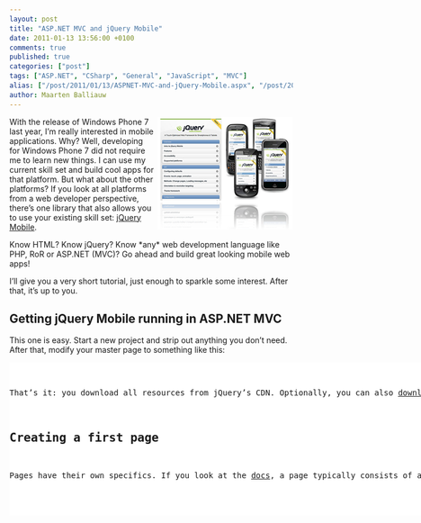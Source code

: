 ```yaml
---
layout: post
title: "ASP.NET MVC and jQuery Mobile"
date: 2011-01-13 13:56:00 +0100
comments: true
published: true
categories: ["post"]
tags: ["ASP.NET", "CSharp", "General", "JavaScript", "MVC"]
alias: ["/post/2011/01/13/ASPNET-MVC-and-jQuery-Mobile.aspx", "/post/2011/01/13/aspnet-mvc-and-jquery-mobile.aspx"]
author: Maarten Balliauw
---
```

<p><a href="/images/image_96.png"><img style="background-image: none; border-bottom: 0px; border-left: 0px; margin: 0px 0px 5px 5px; padding-left: 0px; padding-right: 0px; display: inline; float: right; border-top: 0px; border-right: 0px; padding-top: 0px" title="jQuery Mobile" src="/images/image_thumb_66.png" border="0" alt="jQuery Mobile" width="240" height="200" align="right" /></a>With the release of Windows Phone 7 last year, I&rsquo;m really interested in mobile applications. Why? Well, developing for Windows Phone 7 did not require me to learn new things. I can use my current skill set and build cool apps for that platform. But what about the other platforms? If you look at all platforms from a web developer perspective, there&rsquo;s one library that also allows you to use your existing skill set: <a href="http://jquerymobile.com/">jQuery Mobile</a>.</p>
<p>Know HTML? Know jQuery? Know *any* web development language like PHP, RoR or ASP.NET (MVC)? Go ahead and build great looking mobile web apps!</p>
<p>I&rsquo;ll give you a very short tutorial, just enough to sparkle some interest. After that, it&rsquo;s up to you.</p>
<h2>Getting jQuery Mobile running in ASP.NET MVC</h2>
<p>This one is easy. Start a new project and strip out anything you don&rsquo;t need. After that, modify your master page to something like this:</p>
<div id="scid:9D7513F9-C04C-4721-824A-2B34F0212519:684c098e-cf82-4dd6-8ce4-113d9e6cd2b9" class="wlWriterEditableSmartContent" style="padding-bottom: 0px; margin: 0px; padding-left: 0px; padding-right: 0px; display: inline; float: none; padding-top: 0px">
<pre style="background-color: white; width: 742px; height: 272px; overflow: auto;"><div><!--

Code highlighting produced by Actipro CodeHighlighter (freeware)
http://www.CodeHighlighter.com/

--><span style="color: #008080;"> 1</span> <span style="color: #0000FF;">&lt;</span><span style="color: #800000;">%@ Master </span><span style="color: #FF0000;">Language</span><span style="color: #0000FF;">="C#"</span><span style="color: #FF0000;"> Inherits</span><span style="color: #0000FF;">="System.Web.Mvc.ViewMasterPage"</span><span style="color: #FF0000;"> %</span><span style="color: #0000FF;">&gt;</span><span style="color: #000000;">
</span><span style="color: #008080;"> 2</span> <span style="color: #000000;">
</span><span style="color: #008080;"> 3</span> <span style="color: #0000FF;">&lt;!</span><span style="color: #FF00FF;">DOCTYPE html</span><span style="color: #0000FF;">&gt;</span><span style="color: #000000;"> 
</span><span style="color: #008080;"> 4</span> <span style="color: #0000FF;">&lt;</span><span style="color: #800000;">html</span><span style="color: #0000FF;">&gt;</span><span style="color: #000000;">
</span><span style="color: #008080;"> 5</span> <span style="color: #0000FF;">&lt;</span><span style="color: #800000;">head </span><span style="color: #FF0000;">runat</span><span style="color: #0000FF;">="server"</span><span style="color: #0000FF;">&gt;</span><span style="color: #000000;">
</span><span style="color: #008080;"> 6</span> <span style="color: #000000;">    </span><span style="color: #0000FF;">&lt;</span><span style="color: #800000;">title</span><span style="color: #0000FF;">&gt;&lt;</span><span style="color: #800000;">asp:ContentPlaceHolder </span><span style="color: #FF0000;">ID</span><span style="color: #0000FF;">="TitleContent"</span><span style="color: #FF0000;"> runat</span><span style="color: #0000FF;">="server"</span><span style="color: #FF0000;"> </span><span style="color: #0000FF;">/&gt;&lt;/</span><span style="color: #800000;">title</span><span style="color: #0000FF;">&gt;</span><span style="color: #000000;">
</span><span style="color: #008080;"> 7</span> <span style="color: #000000;">    </span><span style="color: #0000FF;">&lt;</span><span style="color: #800000;">link </span><span style="color: #FF0000;">href</span><span style="color: #0000FF;">="../../Content/Site.css"</span><span style="color: #FF0000;"> rel</span><span style="color: #0000FF;">="stylesheet"</span><span style="color: #FF0000;"> type</span><span style="color: #0000FF;">="text/css"</span><span style="color: #FF0000;"> </span><span style="color: #0000FF;">/&gt;</span><span style="color: #000000;">
</span><span style="color: #008080;"> 8</span> <span style="color: #000000;">
</span><span style="color: #008080;"> 9</span> <span style="color: #000000;">    </span><span style="color: #0000FF;">&lt;</span><span style="color: #800000;">link </span><span style="color: #FF0000;">rel</span><span style="color: #0000FF;">="stylesheet"</span><span style="color: #FF0000;"> href</span><span style="color: #0000FF;">="http://code.jquery.com/mobile/1.0a2/jquery.mobile-1.0a2.min.css"</span><span style="color: #FF0000;"> </span><span style="color: #0000FF;">/&gt;</span><span style="color: #000000;">
</span><span style="color: #008080;">10</span> <span style="color: #000000;">    </span><span style="color: #0000FF;">&lt;</span><span style="color: #800000;">script </span><span style="color: #FF0000;">src</span><span style="color: #0000FF;">="http://code.jquery.com/jquery-1.4.4.min.js"</span><span style="color: #0000FF;">&gt;&lt;/</span><span style="color: #800000;">script</span><span style="color: #0000FF;">&gt;</span><span style="color: #000000;">
</span><span style="color: #008080;">11</span> <span style="color: #000000;">    </span><span style="color: #0000FF;">&lt;</span><span style="color: #800000;">script </span><span style="color: #FF0000;">src</span><span style="color: #0000FF;">="http://code.jquery.com/mobile/1.0a2/jquery.mobile-1.0a2.min.js"</span><span style="color: #0000FF;">&gt;&lt;/</span><span style="color: #800000;">script</span><span style="color: #0000FF;">&gt;</span><span style="color: #000000;">
</span><span style="color: #008080;">12</span> <span style="color: #0000FF;">&lt;/</span><span style="color: #800000;">head</span><span style="color: #0000FF;">&gt;</span><span style="color: #000000;">
</span><span style="color: #008080;">13</span> <span style="color: #000000;">
</span><span style="color: #008080;">14</span> <span style="color: #0000FF;">&lt;</span><span style="color: #800000;">body</span><span style="color: #0000FF;">&gt;</span><span style="color: #000000;">
</span><span style="color: #008080;">15</span> <span style="color: #000000;">    </span><span style="color: #0000FF;">&lt;</span><span style="color: #800000;">asp:ContentPlaceHolder </span><span style="color: #FF0000;">ID</span><span style="color: #0000FF;">="MainContent"</span><span style="color: #FF0000;"> runat</span><span style="color: #0000FF;">="server"</span><span style="color: #FF0000;"> </span><span style="color: #0000FF;">/&gt;</span><span style="color: #000000;">
</span><span style="color: #008080;">16</span> <span style="color: #0000FF;">&lt;/</span><span style="color: #800000;">body</span><span style="color: #0000FF;">&gt;</span><span style="color: #000000;">
</span><span style="color: #008080;">17</span> <span style="color: #0000FF;">&lt;/</span><span style="color: #800000;">html</span><span style="color: #0000FF;">&gt;</span><span style="color: #000000;">
</span><span style="color: #008080;">18</span> </div></pre>
<!-- Code inserted with Steve Dunn's Windows Live Writer Code Formatter Plugin.  http://dunnhq.com --></div>
<p>That&rsquo;s it: you download all resources from jQuery&rsquo;s CDN. Optionally, you can also <a href="http://jquerymobile.com/download/">download</a> and host jQuery Mobile on your own server.</p>
<h2>Creating a first page</h2>
<p>Pages have their own specifics. If you look at the <a href="http://jquerymobile.com/demos/1.0a2/docs/pages/index.html">docs</a>, a page typically consists of a div element with a HTML5 data attribute &ldquo;data-role&rdquo; &ldquo;page&rdquo;. These data attributes are used for anything you would like to accomplish, which means your PC or device needs a HTML5 compatible browser to render jQuery Mobile content. Here&rsquo;s a simple page (using ASP.NET MVC):</p>
<div id="scid:9D7513F9-C04C-4721-824A-2B34F0212519:5fd3f1bc-1b01-4b4b-8b02-d06a8c82d872" class="wlWriterEditableSmartContent" style="padding-bottom: 0px; margin: 0px; padding-left: 0px; padding-right: 0px; display: inline; float: none; padding-top: 0px">
<pre style="background-color: white; width: 742px; height: 360px; overflow: auto;"><div><!--

Code highlighting produced by Actipro CodeHighlighter (freeware)
http://www.CodeHighlighter.com/

--><span style="color: #008080;"> 1</span> <span style="color: #0000FF;">&lt;</span><span style="color: #800000;">%@ Page </span><span style="color: #FF0000;">Title</span><span style="color: #0000FF;">=""</span><span style="color: #FF0000;"> Language</span><span style="color: #0000FF;">="C#"</span><span style="color: #FF0000;"> MasterPageFile</span><span style="color: #0000FF;">="~/Views/Shared/Site.Master"</span><span style="color: #FF0000;"> Inherits</span><span style="color: #0000FF;">="System.Web.Mvc.ViewPage&lt;RealDolmenMobile.Web.Models.ListPostsModel&gt;"</span><span style="color: #FF0000;"> %</span><span style="color: #0000FF;">&gt;</span><span style="color: #000000;">
</span><span style="color: #008080;"> 2</span> <span style="color: #000000;">
</span><span style="color: #008080;"> 3</span> <span style="color: #0000FF;">&lt;</span><span style="color: #800000;">asp:Content </span><span style="color: #FF0000;">ID</span><span style="color: #0000FF;">="Content1"</span><span style="color: #FF0000;"> ContentPlaceHolderID</span><span style="color: #0000FF;">="TitleContent"</span><span style="color: #FF0000;"> runat</span><span style="color: #0000FF;">="server"</span><span style="color: #0000FF;">&gt;</span><span style="color: #000000;">
</span><span style="color: #008080;"> 4</span> <span style="color: #000000;">    Page title
</span><span style="color: #008080;"> 5</span> <span style="color: #0000FF;">&lt;/</span><span style="color: #800000;">asp:Content</span><span style="color: #0000FF;">&gt;</span><span style="color: #000000;">
</span><span style="color: #008080;"> 6</span> <span style="color: #000000;">
</span><span style="color: #008080;"> 7</span> <span style="color: #0000FF;">&lt;</span><span style="color: #800000;">asp:Content </span><span style="color: #FF0000;">ID</span><span style="color: #0000FF;">="Content2"</span><span style="color: #FF0000;"> ContentPlaceHolderID</span><span style="color: #0000FF;">="MainContent"</span><span style="color: #FF0000;"> runat</span><span style="color: #0000FF;">="server"</span><span style="color: #0000FF;">&gt;</span><span style="color: #000000;">
</span><span style="color: #008080;"> 8</span> <span style="color: #000000;">    </span><span style="color: #0000FF;">&lt;</span><span style="color: #800000;">div </span><span style="color: #FF0000;">data-role</span><span style="color: #0000FF;">="page"</span><span style="color: #0000FF;">&gt;</span><span style="color: #000000;">
</span><span style="color: #008080;"> 9</span> <span style="color: #000000;">
</span><span style="color: #008080;">10</span> <span style="color: #000000;">        </span><span style="color: #0000FF;">&lt;</span><span style="color: #800000;">div </span><span style="color: #FF0000;">data-role</span><span style="color: #0000FF;">="header"</span><span style="color: #0000FF;">&gt;</span><span style="color: #000000;">
</span><span style="color: #008080;">11</span> <span style="color: #000000;">            </span><span style="color: #0000FF;">&lt;</span><span style="color: #800000;">h1</span><span style="color: #0000FF;">&gt;</span><span style="color: #000000;">Title here</span><span style="color: #0000FF;">&lt;/</span><span style="color: #800000;">h1</span><span style="color: #0000FF;">&gt;</span><span style="color: #000000;">
</span><span style="color: #008080;">12</span> <span style="color: #000000;">        </span><span style="color: #0000FF;">&lt;/</span><span style="color: #800000;">div</span><span style="color: #0000FF;">&gt;</span><span style="color: #000000;">
</span><span style="color: #008080;">13</span> <span style="color: #000000;">
</span><span style="color: #008080;">14</span> <span style="color: #000000;">        </span><span style="color: #0000FF;">&lt;</span><span style="color: #800000;">div </span><span style="color: #FF0000;">data-role</span><span style="color: #0000FF;">="content"</span><span style="color: #0000FF;">&gt;</span><span style="color: #000000;">    
</span><span style="color: #008080;">15</span> <span style="color: #000000;">            </span><span style="color: #0000FF;">&lt;</span><span style="color: #800000;">p</span><span style="color: #0000FF;">&gt;</span><span style="color: #000000;">Contents here</span><span style="color: #0000FF;">&lt;/</span><span style="color: #800000;">p</span><span style="color: #0000FF;">&gt;</span><span style="color: #000000;">
</span><span style="color: #008080;">16</span> <span style="color: #000000;">        </span><span style="color: #0000FF;">&lt;/</span><span style="color: #800000;">div</span><span style="color: #0000FF;">&gt;</span><span style="color: #000000;">
</span><span style="color: #008080;">17</span> <span style="color: #000000;">
</span><span style="color: #008080;">18</span> <span style="color: #000000;">        </span><span style="color: #0000FF;">&lt;</span><span style="color: #800000;">div </span><span style="color: #FF0000;">data-role</span><span style="color: #0000FF;">="footer"</span><span style="color: #0000FF;">&gt;</span><span style="color: #000000;">
</span><span style="color: #008080;">19</span> <span style="color: #000000;">            </span><span style="color: #0000FF;">&lt;</span><span style="color: #800000;">h4</span><span style="color: #0000FF;">&gt;</span><span style="color: #000000;">Footer here</span><span style="color: #0000FF;">&lt;/</span><span style="color: #800000;">h4</span><span style="color: #0000FF;">&gt;</span><span style="color: #000000;">
</span><span style="color: #008080;">20</span> <span style="color: #000000;">        </span><span style="color: #0000FF;">&lt;/</span><span style="color: #800000;">div</span><span style="color: #0000FF;">&gt;</span><span style="color: #000000;">
</span><span style="color: #008080;">21</span> <span style="color: #000000;">    </span><span style="color: #0000FF;">&lt;/</span><span style="color: #800000;">div</span><span style="color: #0000FF;">&gt;</span><span style="color: #000000;">
</span><span style="color: #008080;">22</span> <span style="color: #0000FF;">&lt;/</span><span style="color: #800000;">asp:Content</span><span style="color: #0000FF;">&gt;</span></div></pre>
<!-- Code inserted with Steve Dunn's Windows Live Writer Code Formatter Plugin.  http://dunnhq.com --></div>
<h2>Building a RSS reader</h2>
<p>I&rsquo;ve been working on a simple sample which formats our <a href="http://www.realdolmenblogs.com">RealDolmen blogs</a> into jQuery Mobile UI. Using <a href="http://argotic.codeplex.com/">Argotic</a> as the RSS back-end, this was quite easy to do. First of all, here&rsquo;s a <em>HomeController</em> that creates a list of posts in a view model. MVC like you&rsquo;re used to work with:</p>
<div id="scid:9D7513F9-C04C-4721-824A-2B34F0212519:18f3ff35-9c94-492d-b5e1-a01110105c2c" class="wlWriterEditableSmartContent" style="padding-bottom: 0px; margin: 0px; padding-left: 0px; padding-right: 0px; display: inline; float: none; padding-top: 0px">
<pre style="background-color: white; width: 742px; height: 360px; overflow: auto;"><div><!--

Code highlighting produced by Actipro CodeHighlighter (freeware)
http://www.CodeHighlighter.com/

--><span style="color: #008080;"> 1</span> <span style="color: #0000FF;">using</span><span style="color: #000000;"> System;
</span><span style="color: #008080;"> 2</span> <span style="color: #0000FF;">using</span><span style="color: #000000;"> System.Collections.Generic;
</span><span style="color: #008080;"> 3</span> <span style="color: #0000FF;">using</span><span style="color: #000000;"> System.Linq;
</span><span style="color: #008080;"> 4</span> <span style="color: #0000FF;">using</span><span style="color: #000000;"> System.Web;
</span><span style="color: #008080;"> 5</span> <span style="color: #0000FF;">using</span><span style="color: #000000;"> System.Web.Mvc;
</span><span style="color: #008080;"> 6</span> <span style="color: #0000FF;">using</span><span style="color: #000000;"> Argotic.Syndication;
</span><span style="color: #008080;"> 7</span> <span style="color: #0000FF;">using</span><span style="color: #000000;"> RealDolmenMobile.Web.Models;
</span><span style="color: #008080;"> 8</span> <span style="color: #0000FF;">using</span><span style="color: #000000;"> System.Web.Caching;
</span><span style="color: #008080;"> 9</span> <span style="color: #000000;">
</span><span style="color: #008080;">10</span> <span style="color: #0000FF;">namespace</span><span style="color: #000000;"> RealDolmenMobile.Web.Controllers
</span><span style="color: #008080;">11</span> <span style="color: #000000;">{
</span><span style="color: #008080;">12</span> <span style="color: #000000;">    [HandleError]
</span><span style="color: #008080;">13</span> <span style="color: #000000;">    </span><span style="color: #0000FF;">public</span><span style="color: #000000;"> </span><span style="color: #0000FF;">class</span><span style="color: #000000;"> HomeController : Controller
</span><span style="color: #008080;">14</span> <span style="color: #000000;">    {
</span><span style="color: #008080;">15</span> <span style="color: #000000;">        </span><span style="color: #0000FF;">private</span><span style="color: #000000;"> </span><span style="color: #0000FF;">static</span><span style="color: #000000;"> </span><span style="color: #0000FF;">readonly</span><span style="color: #000000;"> Uri Feed </span><span style="color: #000000;">=</span><span style="color: #000000;"> </span><span style="color: #0000FF;">new</span><span style="color: #000000;"> Uri(</span><span style="color: #800000;">"</span><span style="color: #800000;">http://microsoft.realdolmenblogs.com/Syndication.axd</span><span style="color: #800000;">"</span><span style="color: #000000;">);
</span><span style="color: #008080;">16</span> <span style="color: #000000;">
</span><span style="color: #008080;">17</span> <span style="color: #000000;">        </span><span style="color: #0000FF;">public</span><span style="color: #000000;"> ActionResult Index()
</span><span style="color: #008080;">18</span> <span style="color: #000000;">        {
</span><span style="color: #008080;">19</span> <span style="color: #000000;">            </span><span style="color: #008000;">//</span><span style="color: #008000;"> Create model</span><span style="color: #008000;">
</span><span style="color: #008080;">20</span> <span style="color: #000000;">            var model </span><span style="color: #000000;">=</span><span style="color: #000000;"> </span><span style="color: #0000FF;">new</span><span style="color: #000000;"> ListPostsModel();
</span><span style="color: #008080;">21</span> <span style="color: #000000;">
</span><span style="color: #008080;">22</span> <span style="color: #000000;">            GenericSyndicationFeed feed </span><span style="color: #000000;">=</span><span style="color: #000000;"> GenericSyndicationFeed.Create(Feed);
</span><span style="color: #008080;">23</span> <span style="color: #000000;">            </span><span style="color: #0000FF;">foreach</span><span style="color: #000000;"> (GenericSyndicationItem item </span><span style="color: #0000FF;">in</span><span style="color: #000000;"> feed.Items)
</span><span style="color: #008080;">24</span> <span style="color: #000000;">            {
</span><span style="color: #008080;">25</span> <span style="color: #000000;">                model.Posts.Add(</span><span style="color: #0000FF;">new</span><span style="color: #000000;"> PostModel
</span><span style="color: #008080;">26</span> <span style="color: #000000;">                {
</span><span style="color: #008080;">27</span> <span style="color: #000000;">                    Title </span><span style="color: #000000;">=</span><span style="color: #000000;"> item.Title,
</span><span style="color: #008080;">28</span> <span style="color: #000000;">                    Body </span><span style="color: #000000;">=</span><span style="color: #000000;"> item.Summary,
</span><span style="color: #008080;">29</span> <span style="color: #000000;">                    PublishedOn </span><span style="color: #000000;">=</span><span style="color: #000000;"> item.PublishedOn
</span><span style="color: #008080;">30</span> <span style="color: #000000;">                });
</span><span style="color: #008080;">31</span> <span style="color: #000000;">            }
</span><span style="color: #008080;">32</span> <span style="color: #000000;">
</span><span style="color: #008080;">33</span> <span style="color: #000000;">            </span><span style="color: #0000FF;">return</span><span style="color: #000000;"> View(model);
</span><span style="color: #008080;">34</span> <span style="color: #000000;">        }
</span><span style="color: #008080;">35</span> <span style="color: #000000;">}</span></div></pre>
<!-- Code inserted with Steve Dunn's Windows Live Writer Code Formatter Plugin.  http://dunnhq.com --></div>
<p>Next, we need to render this. Again, pure HTML goodness that you&rsquo;re used working with:</p>
<div id="scid:9D7513F9-C04C-4721-824A-2B34F0212519:e34964ab-1a17-479d-aa62-b16c1529038e" class="wlWriterEditableSmartContent" style="padding-bottom: 0px; margin: 0px; padding-left: 0px; padding-right: 0px; display: inline; float: none; padding-top: 0px">
<pre style="background-color: white; width: 742px; height: 548px; overflow: auto;"><div><!--

Code highlighting produced by Actipro CodeHighlighter (freeware)
http://www.CodeHighlighter.com/

--><span style="color: #008080;"> 1</span> <span style="color: #0000FF;">&lt;</span><span style="color: #800000;">%@ Page </span><span style="color: #FF0000;">Title</span><span style="color: #0000FF;">=""</span><span style="color: #FF0000;"> Language</span><span style="color: #0000FF;">="C#"</span><span style="color: #FF0000;"> MasterPageFile</span><span style="color: #0000FF;">="~/Views/Shared/Site.Master"</span><span style="color: #FF0000;"> Inherits</span><span style="color: #0000FF;">="System.Web.Mvc.ViewPage&lt;RealDolmenMobile.Web.Models.ListPostsModel&gt;"</span><span style="color: #FF0000;"> %</span><span style="color: #0000FF;">&gt;</span><span style="color: #000000;">
</span><span style="color: #008080;"> 2</span> <span style="color: #000000;">
</span><span style="color: #008080;"> 3</span> <span style="color: #0000FF;">&lt;</span><span style="color: #800000;">asp:Content </span><span style="color: #FF0000;">ID</span><span style="color: #0000FF;">="Content1"</span><span style="color: #FF0000;"> ContentPlaceHolderID</span><span style="color: #0000FF;">="TitleContent"</span><span style="color: #FF0000;"> runat</span><span style="color: #0000FF;">="server"</span><span style="color: #0000FF;">&gt;</span><span style="color: #000000;">
</span><span style="color: #008080;"> 4</span> <span style="color: #000000;">    RealDolmen Blogs
</span><span style="color: #008080;"> 5</span> <span style="color: #0000FF;">&lt;/</span><span style="color: #800000;">asp:Content</span><span style="color: #0000FF;">&gt;</span><span style="color: #000000;">
</span><span style="color: #008080;"> 6</span> <span style="color: #000000;">
</span><span style="color: #008080;"> 7</span> <span style="color: #0000FF;">&lt;</span><span style="color: #800000;">asp:Content </span><span style="color: #FF0000;">ID</span><span style="color: #0000FF;">="Content2"</span><span style="color: #FF0000;"> ContentPlaceHolderID</span><span style="color: #0000FF;">="MainContent"</span><span style="color: #FF0000;"> runat</span><span style="color: #0000FF;">="server"</span><span style="color: #0000FF;">&gt;</span><span style="color: #000000;">
</span><span style="color: #008080;"> 8</span> <span style="color: #000000;">    </span><span style="color: #0000FF;">&lt;</span><span style="color: #800000;">div </span><span style="color: #FF0000;">data-role</span><span style="color: #0000FF;">="page"</span><span style="color: #0000FF;">&gt;</span><span style="color: #000000;">
</span><span style="color: #008080;"> 9</span> <span style="color: #000000;">
</span><span style="color: #008080;">10</span> <span style="color: #000000;">        </span><span style="color: #0000FF;">&lt;</span><span style="color: #800000;">div </span><span style="color: #FF0000;">data-role</span><span style="color: #0000FF;">="header"</span><span style="color: #0000FF;">&gt;</span><span style="color: #000000;">
</span><span style="color: #008080;">11</span> <span style="color: #000000;">            </span><span style="color: #0000FF;">&lt;</span><span style="color: #800000;">h1</span><span style="color: #0000FF;">&gt;</span><span style="color: #000000;">RealDolmen Blogs</span><span style="color: #0000FF;">&lt;/</span><span style="color: #800000;">h1</span><span style="color: #0000FF;">&gt;</span><span style="color: #000000;">
</span><span style="color: #008080;">12</span> <span style="color: #000000;">        </span><span style="color: #0000FF;">&lt;/</span><span style="color: #800000;">div</span><span style="color: #0000FF;">&gt;</span><span style="color: #000000;">
</span><span style="color: #008080;">13</span> <span style="color: #000000;">
</span><span style="color: #008080;">14</span> <span style="color: #000000;">        </span><span style="color: #0000FF;">&lt;</span><span style="color: #800000;">div </span><span style="color: #FF0000;">data-role</span><span style="color: #0000FF;">="content"</span><span style="color: #0000FF;">&gt;</span><span style="color: #000000;">    
</span><span style="color: #008080;">15</span> <span style="color: #000000;">            </span><span style="color: #0000FF;">&lt;</span><span style="color: #800000;">ul </span><span style="color: #FF0000;">data-role</span><span style="color: #0000FF;">="listview"</span><span style="color: #0000FF;">&gt;</span><span style="color: #000000;">
</span><span style="color: #008080;">16</span> <span style="color: #000000;">                </span><span style="color: #0000FF;">&lt;</span><span style="color: #800000;">li </span><span style="color: #FF0000;">data-role</span><span style="color: #0000FF;">="list-divider"</span><span style="color: #0000FF;">&gt;</span><span style="color: #000000;">Posts by employees</span><span style="color: #0000FF;">&lt;</span><span style="color: #800000;">span </span><span style="color: #FF0000;">class</span><span style="color: #0000FF;">="ui-li-count"</span><span style="color: #0000FF;">&gt;&lt;</span><span style="color: #800000;">%:Model.Posts.Count</span><span style="color: #FF0000;">()%</span><span style="color: #0000FF;">&gt;&lt;/</span><span style="color: #800000;">span</span><span style="color: #0000FF;">&gt;&lt;/</span><span style="color: #800000;">li</span><span style="color: #0000FF;">&gt;</span><span style="color: #000000;"> 
</span><span style="color: #008080;">17</span> <span style="color: #000000;">                </span><span style="color: #0000FF;">&lt;</span><span style="color: #800000;">%
</span><span style="color: #008080;">18</span> <span style="color: #800000;">                    foreach </span><span style="color: #FF0000;">(var post in Model.Posts)
</span><span style="color: #008080;">19</span> <span style="color: #FF0000;">                    {
</span><span style="color: #008080;">20</span> <span style="color: #FF0000;">                %</span><span style="color: #0000FF;">&gt;</span><span style="color: #000000;">
</span><span style="color: #008080;">21</span> <span style="color: #000000;">                </span><span style="color: #0000FF;">&lt;</span><span style="color: #800000;">li</span><span style="color: #0000FF;">&gt;</span><span style="color: #000000;"> 
</span><span style="color: #008080;">22</span> <span style="color: #000000;">                    </span><span style="color: #0000FF;">&lt;</span><span style="color: #800000;">h3</span><span style="color: #0000FF;">&gt;&lt;</span><span style="color: #800000;">%:Html.ActionLink</span><span style="color: #FF0000;">(post.Title, "Post", new { title </span><span style="color: #0000FF;">= post.Title </span><span style="color: #FF0000;">})%</span><span style="color: #0000FF;">&gt;&lt;/</span><span style="color: #800000;">h3</span><span style="color: #0000FF;">&gt;</span><span style="color: #000000;"> 
</span><span style="color: #008080;">23</span> <span style="color: #000000;">                    </span><span style="color: #0000FF;">&lt;</span><span style="color: #800000;">p </span><span style="color: #FF0000;">class</span><span style="color: #0000FF;">="ui-li-aside"</span><span style="color: #0000FF;">&gt;</span><span style="color: #000000;">Published: </span><span style="color: #0000FF;">&lt;</span><span style="color: #800000;">%:post.PublishedOn.ToString</span><span style="color: #FF0000;">()%</span><span style="color: #0000FF;">&gt;&lt;/</span><span style="color: #800000;">p</span><span style="color: #0000FF;">&gt;</span><span style="color: #000000;"> 
</span><span style="color: #008080;">24</span> <span style="color: #000000;">                </span><span style="color: #0000FF;">&lt;/</span><span style="color: #800000;">li</span><span style="color: #0000FF;">&gt;</span><span style="color: #000000;"> 
</span><span style="color: #008080;">25</span> <span style="color: #000000;">                </span><span style="color: #0000FF;">&lt;</span><span style="color: #800000;">%
</span><span style="color: #008080;">26</span> <span style="color: #800000;">                    }
</span><span style="color: #008080;">27</span> <span style="color: #800000;">                %</span><span style="color: #0000FF;">&gt;</span><span style="color: #000000;">
</span><span style="color: #008080;">28</span> <span style="color: #000000;">            </span><span style="color: #0000FF;">&lt;/</span><span style="color: #800000;">ul</span><span style="color: #0000FF;">&gt;</span><span style="color: #000000;">
</span><span style="color: #008080;">29</span> <span style="color: #000000;">        </span><span style="color: #0000FF;">&lt;/</span><span style="color: #800000;">div</span><span style="color: #0000FF;">&gt;</span><span style="color: #000000;">
</span><span style="color: #008080;">30</span> <span style="color: #000000;">
</span><span style="color: #008080;">31</span> <span style="color: #000000;">        </span><span style="color: #0000FF;">&lt;</span><span style="color: #800000;">div </span><span style="color: #FF0000;">data-role</span><span style="color: #0000FF;">="footer"</span><span style="color: #0000FF;">&gt;</span><span style="color: #000000;">
</span><span style="color: #008080;">32</span> <span style="color: #000000;">            </span><span style="color: #0000FF;">&lt;</span><span style="color: #800000;">h4</span><span style="color: #0000FF;">&gt;</span><span style="color: #FF0000;">&amp;nbsp;</span><span style="color: #0000FF;">&lt;/</span><span style="color: #800000;">h4</span><span style="color: #0000FF;">&gt;</span><span style="color: #000000;">
</span><span style="color: #008080;">33</span> <span style="color: #000000;">        </span><span style="color: #0000FF;">&lt;/</span><span style="color: #800000;">div</span><span style="color: #0000FF;">&gt;</span><span style="color: #000000;">
</span><span style="color: #008080;">34</span> <span style="color: #000000;">    </span><span style="color: #0000FF;">&lt;/</span><span style="color: #800000;">div</span><span style="color: #0000FF;">&gt;</span><span style="color: #000000;">
</span><span style="color: #008080;">35</span> <span style="color: #0000FF;">&lt;/</span><span style="color: #800000;">asp:Content</span><span style="color: #0000FF;">&gt;</span></div></pre>
<!-- Code inserted with Steve Dunn's Windows Live Writer Code Formatter Plugin.  http://dunnhq.com --></div>
<p>The result? Not very stunning when looked at with IE8&hellip; But fire up Chrome or any other HTML5 capable browser, and here&rsquo;s what you get:</p>
<p><a href="/images/image_97.png"><img style="background-image: none; border-bottom: 0px; border-left: 0px; padding-left: 0px; padding-right: 0px; display: block; float: none; margin-left: auto; border-top: 0px; margin-right: auto; border-right: 0px; padding-top: 0px" title="RealDolmen Blogs Mobile" src="/images/image_thumb_67.png" border="0" alt="RealDolmen Blogs Mobile" width="563" height="630" /></a></p>
<p>I&rsquo;ve asked some people to check <a href="http://rd.cloudapp.net">http://rd.cloudapp.net</a> (may be offline by the time you read this), and I&rsquo;ve received confirmation that it looks good on iSomething-devices, a Nokia and some Opera Mobile versions. Nice!</p>
<h2>Goodies</h2>
<p>The above example may not be that spectacular. The framework does hold some spectacular things! Think dialogs, forms, gestures, animations and a full-blown navigation framework that replaces any form or hyperlink with an AJAX call that is executed in the back-end, displays a nice &ldquo;loading&rdquo; screen and automatically generates a &ldquo;back&rdquo; button for you.</p>
<p>More examples? Check the manual itself over at <a href="http://jquerymobile.com/demos/1.0a2/docs/">http://jquerymobile.com/demos/1.0a2/docs/</a>: this has been built using jQuery Mobile and looks nice!</p>
<h2>Conclusion</h2>
<p>It&rsquo;s great! Really, I can just go ahead and build cool mobile web sites / web apps. Unfortunately, the WIndows-market of devices has bad support (due to a lack of HTML 5 support on their devices). This should get fixed in a coming upgrade, but untill then you will not have any luck running these apps on Windows Phone 7&hellip; For a complete list of compatible browsers and platforms, check the <a href="http://jquerymobile.com/gbs/">compatibility matrix</a>.</p>
<p>For those interested, I&rsquo;ve uploaded my small test app here: <a href="/files/2011/1/RealDolmenMobile.zip">RealDolmenMobile.zip (420.38 kb)</a>&nbsp;(note that I've built this as a Windows Azure solution)</p>

{% include imported_disclaimer.html %}

